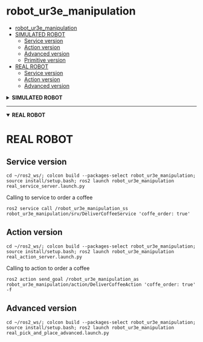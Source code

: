 # robot_ur3e_manipulation

- [robot\_ur3e\_manipulation](#robot_ur3e_manipulation)
- [SIMULATED ROBOT](#simulated-robot)
  - [Service version](#service-version)
  - [Action version](#action-version)
  - [Advanced version](#advanced-version)
  - [Primitive version](#primitive-version)
- [REAL ROBOT](#real-robot)
  - [Service version](#service-version-1)
  - [Action version](#action-version-1)
  - [Advanced version](#advanced-version-1)

<details>
<summary><b>SIMULATED ROBOT</b></summary>

# SIMULATED ROBOT
## Service version
```
cd ~/ros2_ws/; colcon build --packages-select robot_ur3e_manipulation; source install/setup.bash; ros2 launch robot_ur3e_manipulation sim_service_server.launch.py
```
Calling to service to order a coffee
```
ros2 service call /robot_ur3e_manipulation_ss robot_ur3e_manipulation/srv/DeliverCoffeeService 'coffe_order: true'
```

## Action version
```
cd ~/ros2_ws/; colcon build --packages-select robot_ur3e_manipulation; source install/setup.bash; ros2 launch robot_ur3e_manipulation sim_action_server.launch.py
```
Calling to action to order a coffee
```
ros2 action send_goal /robot_ur3e_manipulation_as robot_ur3e_manipulation/action/DeliverCoffeeAction 'coffe_order: true' -f
```

## Advanced version
```
cd ~/ros2_ws/; colcon build --packages-select robot_ur3e_manipulation; source install/setup.bash; ros2 launch robot_ur3e_manipulation sim_pick_and_place_advanced.launch.py
```

## Primitive version
```
cd ~/ros2_ws/; colcon build --packages-select robot_ur3e_manipulation; source install/setup.bash; ros2 launch robot_ur3e_manipulation sim_pick_and_place_primitive.launch.py
```
</details>

---

<details open>
<summary><b>REAL ROBOT</b></summary>

# REAL ROBOT
## Service version
```
cd ~/ros2_ws/; colcon build --packages-select robot_ur3e_manipulation; source install/setup.bash; ros2 launch robot_ur3e_manipulation real_service_server.launch.py
```
Calling to service to order a coffee
```
ros2 service call /robot_ur3e_manipulation_ss robot_ur3e_manipulation/srv/DeliverCoffeeService 'coffe_order: true'
```

## Action version
```
cd ~/ros2_ws/; colcon build --packages-select robot_ur3e_manipulation; source install/setup.bash; ros2 launch robot_ur3e_manipulation real_action_server.launch.py
```
Calling to action to order a coffee
```
ros2 action send_goal /robot_ur3e_manipulation_as robot_ur3e_manipulation/action/DeliverCoffeeAction 'coffe_order: true' -f
```

## Advanced version
```
cd ~/ros2_ws/; colcon build --packages-select robot_ur3e_manipulation; source install/setup.bash; ros2 launch robot_ur3e_manipulation real_pick_and_place_advanced.launch.py
```
</details>
